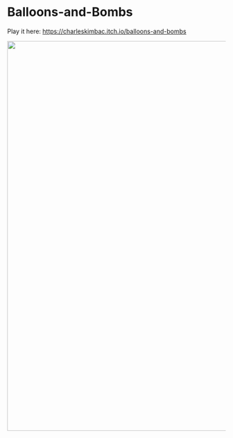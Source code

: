 # Balloons-and-Bombs
Play it here: https://charleskimbac.itch.io/balloons-and-bombs

<img src="/Assets/Challenge%203/Images,%20GIFs/gamePreview.gif" width=900 />
